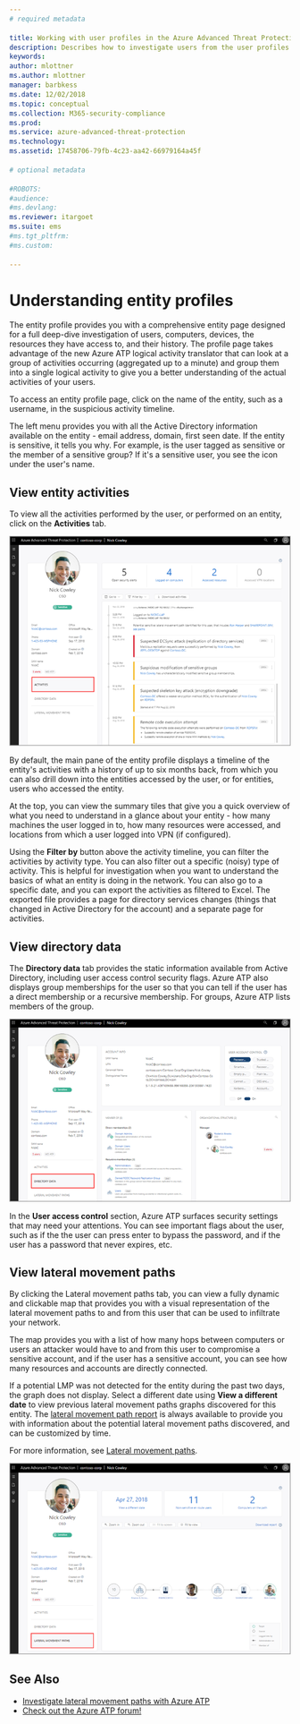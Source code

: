 ```yaml
---
# required metadata

title: Working with user profiles in the Azure Advanced Threat Protection portal | Microsoft Docs
description: Describes how to investigate users from the user profiles screen in the Azure ATP portal
keywords:
author: mlottner
ms.author: mlottner
manager: barbkess
ms.date: 12/02/2018
ms.topic: conceptual
ms.collection: M365-security-compliance
ms.prod:
ms.service: azure-advanced-threat-protection
ms.technology:
ms.assetid: 17458706-79fb-4c23-aa42-66979164a45f

# optional metadata

#ROBOTS:
#audience:
#ms.devlang:
ms.reviewer: itargoet
ms.suite: ems
#ms.tgt_pltfrm:
#ms.custom:

---
```




# Understanding entity profiles

The entity profile provides you with a comprehensive entity page designed for a full deep-dive investigation of users, computers, devices, the resources they have access to, and their history. The profile page takes advantage of the new Azure ATP logical activity translator that can look at a group of activities occurring (aggregated up to a minute) and group them into a single logical activity to give you a better understanding of the actual activities of your users.

To access an entity profile page, click on the name of the entity, such as a username, in the suspicious activity timeline.

The left menu provides you with all the Active Directory information available on the entity - email address, domain, first seen date. If the entity is sensitive, it tells you why. For example, is the user tagged as sensitive or the member of a sensitive group?
If it's a sensitive user, you see the icon under the user's name.

## View entity activities

To view all the activities performed by the user, or performed on an entity, click on the **Activities** tab. 

 ![user profile activities](media/user-profile-activities.png)

By default, the main pane of the entity profile displays a timeline of the entity's activities with a history of up to six months back, from which you can also drill down into the entities accessed by the user, or for entities, users who accessed the entity.

At the top, you can view the summary tiles that give you a quick overview of what you need to understand in a glance about your entity - how many machines the user logged in to, how many resources were accessed, and locations from which a user logged into VPN (if configured). 

Using the **Filter by** button above the activity timeline, you can filter the activities by activity type. You can also filter out a specific (noisy) type of activity. This is helpful for investigation when you want to understand the basics of what an entity is doing in the network. You can also go to a specific date, and you can export the activities as filtered to Excel. The exported file provides a page for directory services changes (things that changed in Active Directory for the account) and a separate page for activities. 

## View directory data

The **Directory data** tab provides the static information available from Active Directory, including user access control security flags. Azure ATP also displays group memberships for the user so that you can tell if the user has a direct membership or a recursive membership. For groups, Azure ATP lists members of the group.

 ![user profile directory data](media/user-profile-dir-data.png)

In the **User access control** section, Azure ATP surfaces security settings that may need your attentions. You can see important flags about the user, such as if the the user can press enter to bypass the password, and if the user has a password that never expires, etc. 

## View lateral movement paths

By clicking the Lateral movement paths tab, you can view a fully dynamic and clickable map that provides you with a visual representation of the lateral movement paths to and from this user that can be used to infiltrate your network.

The map provides you with a list of how many hops between computers or users an attacker would have to and from this user to compromise a sensitive account, and if the user has a sensitive account, you can see how many resources and accounts are directly connected.

If a potential LMP was not detected for the entity during the past two days, the graph does not display. Select a different date using **View a different date** to view previous lateral movement paths graphs discovered for this entity. The [lateral movement path report](reports.md) is always available to provide you with information about the potential lateral movement paths discovered, and can be customized by time.  

For more information, see [Lateral movement paths](use-case-lateral-movement-path.md). 

 ![user profile lateral movement paths](media/user-profile-lateral-movement-paths.png)


## See Also

- [Investigate lateral movement paths with Azure ATP](use-case-lateral-movement-path.md)
- [Check out the Azure ATP forum!](https://aka.ms/azureatpcommunity)

